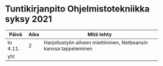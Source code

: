 # Tuntikirjanpito Ohjelmistotekniikka syksy 2021

| Päivä | Aika | Mitä tehty |
|---|---|---|
|to 4.11.|2|Harjoitustyön aiheen miettiminen, Netbeansin kanssa tappeleminen|
|yht||
